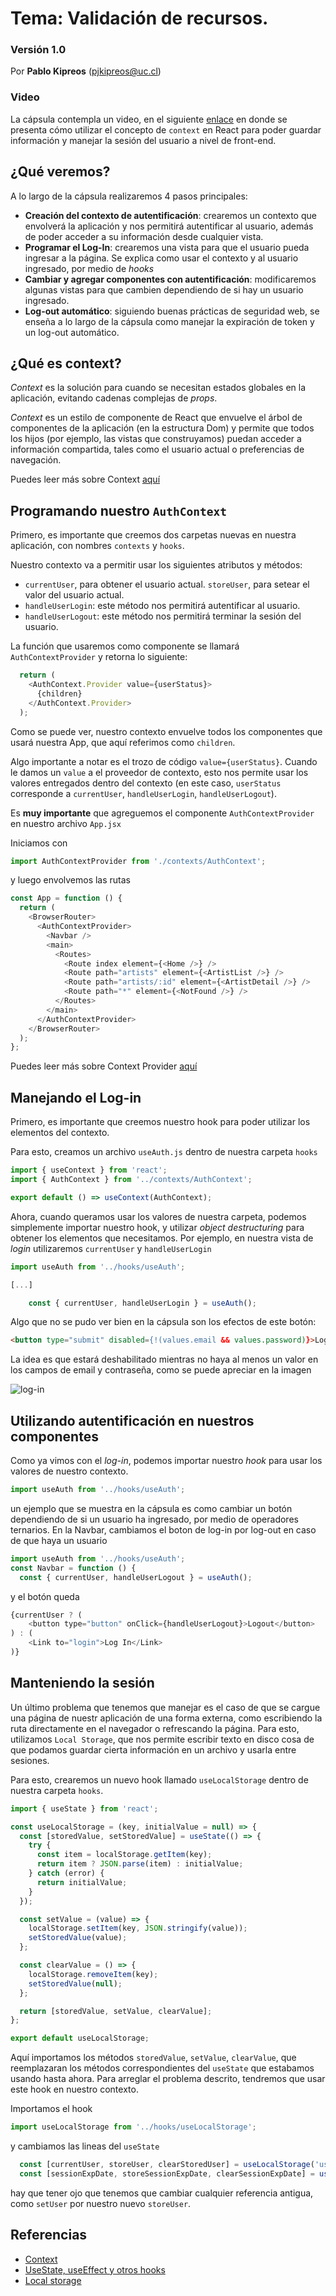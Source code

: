 # Tema: Validación de recursos.

### Versión 1.0

Por **Pablo Kipreos** (pjkipreos@uc.cl)

### Video
La cápsula contempla un video, en el siguiente [enlace](https://drive.google.com/file/d/1h5zFjIXB3AToS9E6vFV4DkJUBQVE6VoF/view?usp=sharing) en donde se presenta cómo utilizar el concepto de `context` en React
para poder guardar información y manejar la sesión del usuario a nivel de front-end.

## ¿Qué veremos? 
A lo largo de la cápsula realizaremos 4 pasos principales:

- **Creación del contexto de autentificación**: crearemos un contexto que envolverá la aplicación y nos permitirá autentificar al usuario, además de poder acceder a su información desde cualquier vista.
- **Programar el Log-In**: crearemos una vista para que el usuario pueda ingresar a la página. Se explica como usar el contexto y al usuario ingresado, por medio de *hooks*
- **Cambiar y agregar componentes con autentificación**: modificaremos algunas vistas para que cambien dependiendo de si hay un usuario ingresado.
- **Log-out automático**: siguiendo buenas prácticas de seguridad web, se enseña a lo largo de la cápsula como manejar la expiración de token y un log-out automático.

## ¿Qué es context? 
*Context* es la solución para cuando se necesitan estados globales en la aplicación, evitando cadenas complejas de *props*.

*Context* es un estilo de componente de React que envuelve el árbol de componentes de la aplicación (en la estructura Dom) y permite que todos los hijos (por ejemplo, las vistas que construyamos) puedan acceder a información compartida, tales como el usuario actual o preferencias de navegación.

Puedes leer más sobre Context [aquí](https://reactjs.org/docs/context.html)


## Programando nuestro `AuthContext`

Primero, es importante que creemos dos carpetas nuevas en nuestra aplicación, con nombres `contexts` y `hooks`.

Nuestro contexto va a permitir usar los siguientes atributos y métodos:

- `currentUser`, para obtener el usuario actual. `storeUser`, para setear el valor del usuario actual.
- `handleUserLogin`: este método nos permitirá autentificar al usuario.
- `handleUserLogout`: este método nos permitirá terminar la sesión del usuario.

La función que usaremos como componente se llamará `AuthContextProvider` y retorna lo siguiente:

```javascript
  return (
    <AuthContext.Provider value={userStatus}>
      {children}
    </AuthContext.Provider>
  );
```

Como se puede ver, nuestro contexto envuelve todos los componentes que usará nuestra App, que aquí referimos como `children`.

Algo importante a notar es el trozo de código `value={userStatus}`. Cuando le damos un `value` a el proveedor de contexto, esto nos permite usar los valores entregados 
dentro del contexto (en este caso, `userStatus` corresponde a `currentUser`, `handleUserLogin`, `handleUserLogout`).

Es **muy importante** que agreguemos el componente `AuthContextProvider` en nuestro archivo `App.jsx`

Iniciamos con
```javascript
import AuthContextProvider from './contexts/AuthContext';
```

y luego envolvemos las rutas
```javascript
const App = function () {
  return (
    <BrowserRouter>
      <AuthContextProvider>
        <Navbar />
        <main>
          <Routes>
            <Route index element={<Home />} />
            <Route path="artists" element={<ArtistList />} />
            <Route path="artists/:id" element={<ArtistDetail />} />
            <Route path="*" element={<NotFound />} />
          </Routes>
        </main>
      </AuthContextProvider>
    </BrowserRouter>
  );
};
```

Puedes leer más sobre Context Provider [aquí](https://reactjs.org/docs/context.html#contextprovider)

## Manejando el Log-in

Primero, es importante que creemos nuestro hook para poder utilizar los elementos del contexto.

Para esto, creamos un archivo `useAuth.js` dentro de nuestra carpeta `hooks`

```javascript
import { useContext } from 'react';
import { AuthContext } from '../contexts/AuthContext';

export default () => useContext(AuthContext);
```

Ahora, cuando queramos usar los valores de nuestra carpeta, podemos simplemente importar nuestro hook,
y utilizar *object destructuring* para obtener los elementos que necesitamos. Por ejemplo, en nuestra vista de
*login* utilizaremos `currentUser` y `handleUserLogin`

```javascript
import useAuth from '../hooks/useAuth';

[...]

    const { currentUser, handleUserLogin } = useAuth();
```

Algo que no se pudo ver bien en la cápsula son los efectos de este botón:

```html
<button type="submit" disabled={!(values.email && values.password)}>Login</button>
```

La idea es que estará deshabilitado mientras no haya al menos un valor en los campos de email y contraseña, como se puede apreciar en la imagen

![log-in](login.png)


## Utilizando autentificación en nuestros componentes

Como ya vimos con el *log-in*, podemos importar nuestro *hook* para usar los valores de nuestro contexto.

```javascript
import useAuth from '../hooks/useAuth';
```

un ejemplo que se muestra en la cápsula es como cambiar un botón dependiendo de si un usuario ha ingresado, por medio de operadores ternarios. En la Navbar, cambiamos el boton de log-in por log-out en caso de que haya un usuario

```javascript
import useAuth from '../hooks/useAuth';
const Navbar = function () {
  const { currentUser, handleUserLogout } = useAuth();
```

y el botón queda
```javascript
{currentUser ? (
    <button type="button" onClick={handleUserLogout}>Logout</button>
) : (
    <Link to="login">Log In</Link>
)}
```

## Manteniendo la sesión

Un último problema que tenemos que manejar es el caso de que se cargue una página de nuestr aplicación de una forma externa, como escribiendo la ruta directamente en el navegador o refrescando la página. Para esto, utilizamos `Local Storage`, que nos permite escribir texto en disco cosa de que podamos guardar cierta información en un archivo y usarla entre sesiones.

Para esto, crearemos un nuevo hook llamado `useLocalStorage` dentro de nuestra carpeta `hooks`.

```javascript
import { useState } from 'react';

const useLocalStorage = (key, initialValue = null) => {
  const [storedValue, setStoredValue] = useState(() => {
    try {
      const item = localStorage.getItem(key);
      return item ? JSON.parse(item) : initialValue;
    } catch (error) {
      return initialValue;
    }
  });

  const setValue = (value) => {
    localStorage.setItem(key, JSON.stringify(value));
    setStoredValue(value);
  };

  const clearValue = () => {
    localStorage.removeItem(key);
    setStoredValue(null);
  };

  return [storedValue, setValue, clearValue];
};

export default useLocalStorage;
```

Aquí importamos los métodos `storedValue`, `setValue`, `clearValue`, que reemplazaran los métodos correspondientes del `useState` que estabamos usando hasta ahora. Para arreglar el problema descrito, tendremos que usar este hook en nuestro contexto.

Importamos el hook
```javascript
import useLocalStorage from '../hooks/useLocalStorage';
```
y cambiamos las lineas del `useState`

```javascript
  const [currentUser, storeUser, clearStoredUser] = useLocalStorage('user');
  const [sessionExpDate, storeSessionExpDate, clearSessionExpDate] = useLocalStorage('sessionExpiration');
```

hay que tener ojo que tenemos que cambiar cualquier referencia antigua, como `setUser` por nuestro nuevo `storeUser`.


## Referencias 
- [Context](https://reactjs.org/docs/context.html)
- [UseState, useEffect y otros hooks](https://reactjs.org/docs/hooks-reference.html)
- [Local storage](https://www.w3schools.com/jsref/prop_win_localstorage.asp)

